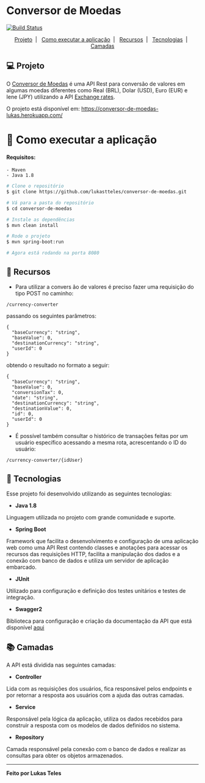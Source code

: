 # Conversor de Moedas

[![Build Status](https://travis-ci.com/lukastteles/conversor-de-moedas.svg?branch=main)](https://travis-ci.com/lukastteles/conversor-de-moedas)

<p align="center">
  <a href="#-projeto">Projeto</a>&nbsp;&nbsp;|&nbsp;&nbsp;
  <a href="#-como-executar-a-aplicacao">Como executar a aplicação</a>&nbsp;&nbsp;|&nbsp;&nbsp
  <a href="#-recursos">Recursos</a>&nbsp;&nbsp;|&nbsp;&nbsp;
  <a href="#-tecnologias">Tecnologias</a>&nbsp;&nbsp;|&nbsp;&nbsp;
  <a href="#-camadas">Camadas</a>
</p>

## 💻 Projeto
O [Conversor de Moedas](https://github.com/lukastteles/conversor-de-moedas) é uma API Rest para conversão de valores
em algumas moedas diferentes como Real (BRL), Dolar (USD), Euro (EUR) e Iene (JPY) utilizando
a API [Exchange rates](https://exchangeratesapi.io/).

O projeto está disponível em: https://conversor-de-moedas-lukas.herokuapp.com/

# 🔨 Como executar a aplicação

#### Requisitos:
    - Maven
    - Java 1.8

```bash
# Clone o repositório
$ git clone https://github.com/lukastteles/conversor-de-moedas.git

# Vá para a pasta do repositório
$ cd conversor-de-moedas

# Instale as dependências
$ mvn clean install

# Rode o projeto
$ mvn spring-boot:run

# Agora está rodando na porta 8080 
```

## 📃 Recursos
- Para utilizar a convers ão de valores é preciso fazer uma requisição do tipo POST no caminho:
```
/currency-converter
```
passando os seguintes parâmetros:
```
{
  "baseCurrency": "string",
  "baseValue": 0,
  "destinationCurrency": "string",
  "userId": 0
}
```
obtendo o resultado no formato a seguir:
```
{
  "baseCurrency": "string",
  "baseValue": 0,
  "conversionTax": 0,
  "date": "string",
  "destinationCurrency": "string",
  "destinationValue": 0,
  "id": 0,
  "userId": 0
}
```


- É possível também consultar o histórico de transações feitas por um usuário específico
acessando a mesma rota, acrescentando o ID do usuário:
```
/currency-converter/{idUser}
```


## 🧩 Tecnologias
Esse projeto foi desenvolvido utilizando as seguintes tecnologias:

- **Java 1.8**

Linguagem utilizada no projeto com grande comunidade e suporte.

- **Spring Boot**

Framework que facilita o desenvolvimento e configuração de uma aplicação web como uma API Rest
contendo classes e anotações para acessar os recursos das requisições HTTP,
facilita a manipulação dos dados e a conexão com banco de dados e utiliza um servidor de aplicação embarcado.  

- **JUnit**

Utilizado para configuração e definição dos testes unitários e testes de integração.

- **Swagger2**

Biblioteca para configuração e criação da documentação da API que está disponível
[aqui](https://conversor-de-moedas-lukas.herokuapp.com/swagger-ui.html)


## 📚 Camadas
A API está dividida nas seguintes camadas:

- **Controller**

Lida com as requisições dos usuários, fica responsável pelos endpoints e por retornar a resposta aos usuários
com a ajuda das outras camadas.

- **Service**
  
Responsável pela lógica da aplicação, utiliza os dados recebidos para construir a resposta com os modelos de dados
definidos no sistema.

- **Repository**

Camada responsável pela conexão com o banco de dados e realizar as consultas para obter os objetos armazenados. 

---
**Feito por Lukas Teles**